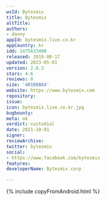 ```yaml
---
wsId: Bytesmix
title: Bytesmix
altTitle: 
authors:
- danny
appId: bytesmix.live.co.kr
appCountry: kr
idd: 1475633490
released: 2019-08-17
updated: 2023-05-01
version: 2.6.3
stars: 4.6
reviews: 8
size: '40100864'
website: https://www.bytesmix.com
repository: 
issue: 
icon: bytesmix.live.co.kr.jpg
bugbounty: 
meta: ok
verdict: custodial
date: 2021-10-01
signer: 
reviewArchive: 
twitter: bytesmix
social:
- https://www.facebook.com/bytesmix
features: 
developerName: Bytesmix corp

---
```


{% include copyFromAndroid.html %}

